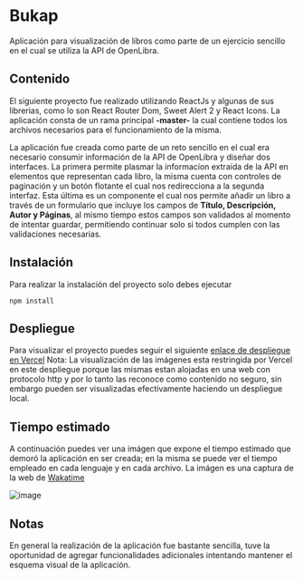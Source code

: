 # Bukap

Aplicación para visualización de libros como parte de un ejercicio sencillo en el cual se utiliza la API de OpenLibra.

## Contenido

El siguiente proyecto fue realizado utilizando ReactJs y algunas de sus librerias, como lo son React Router Dom, Sweet Alert 2 y React Icons. La aplicación consta de un rama principal **-master-** la cual contiene todos los archivos necesarios para el funcionamiento de la misma. 

La aplicación fue creada como parte de un reto sencillo en el cual era necesario consumir información de la API de OpenLibra y diseñar dos interfaces. La primera permite plasmar la informacíon extraída de la API en elementos que representan cada libro, la misma cuenta con controles de paginación y un botón flotante el cual nos redirecciona a la segunda interfaz. Esta última es un componente el cual nos permite añadir un libro a través de un formulario que incluye los campos de **Título, Descripción, Autor y Páginas**, al mismo tiempo estos campos son validados al momento de intentar guardar, permitiendo continuar solo si todos cumplen con las validaciones necesarias.

## Instalación

Para realizar la instalación del proyecto solo debes ejecutar

`npm install`

## Despliegue

Para visualizar el proyecto puedes seguir el siguiente [enlace de despliegue en Vercel](https://bukap-4c12302v8-angelagex.vercel.app/#/)
Nota: La visualización de las imágenes esta restringida por Vercel en este despliegue porque las mismas estan alojadas en una web con protocolo http y por lo tanto las reconoce como contenido no seguro, sin embargo pueden ser visualizadas efectivamente haciendo un despliegue local.

## Tiempo estimado 

A continuación puedes ver una imágen que expone el tiempo estimado que demoró la aplicación en ser creada; en la misma se puede ver el tiempo empleado en cada lenguaje y en cada archivo. La imágen es una captura de la web de [Wakatime](https://wakatime.com/)

![image](https://user-images.githubusercontent.com/84979429/146220607-c85c7fbc-97fa-4335-9881-83c5b548be58.png)

## Notas

En general la realización de la aplicación fue bastante sencilla, tuve la oportunidad de agregar funcionalidades adicionales intentando mantener el esquema visual de la aplicación. 



